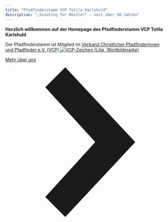 ```yaml
---
title: "Pfadfinderstamm VCP Totila Karlshuld"
description: "„Scouting for Mössler“ — seit über 30 Jahren"
---
```


**Herzlich willkommen auf der Homepage des Pfadfinderstamm VCP Totila Karlshuld**

Der Pfadfinderstamm ist Mitglied im [Verband Christlicher Pfadfinderinnen und Pfadfinder e.V. (VCP) ![VCP-Zeichen (Lilie, Wortbildmarke)](/assets/VCP-Wortbildmarke-RGB-400px.png)](http://www.vcp.de/)

<div class="flex items-center justify-center pa4">
  <a href="/ueber-uns/" class="f5 no-underline black bg-animate hover-bg-black hover-white inline-flex items-center pa3 ba border-box">
    <span class="pr1">Mehr über uns</span>
    <svg class="w1" data-icon="chevronRight" viewBox="0 0 32 32" style="fill:currentcolor">
      <title>chevronRight icon</title>
      <path d="M12 1 L26 16 L12 31 L8 27 L18 16 L8 5 z"></path>
    </svg>
  </a>
</div>
